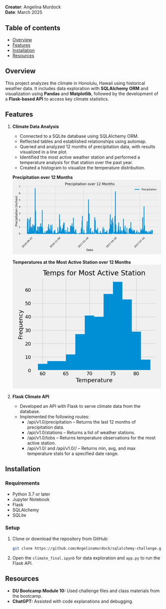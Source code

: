 # 
**Creator**: Angelina Murdock  
**Date**: March 2025

## Table of contents
- [Overview](#overview)
- [Features](#features)
- [Installation](#installation)
- [Resources](#resources)

## Overview 
This project analyzes the climate in Honolulu, Hawaii using historical weather data. It includes data exploration with **SQLAlchemy ORM** and visualization using **Pandas** and **Matplotlib**, followed by the development of a **Flask-based API** to access key climate statistics.  

## Features
1. **Climate Data Analysis**
    - Connected to a SQLite database using SQLAlchemy ORM.
    - Reflected tables and established relationships using automap.
    - Queried and analyzed 12 months of precipitation data, with results visualized in a line plot.
    - Identified the most active weather station and performed a temperature analysis for that station over the past year.
    - Created a histogram to visualize the temperature distribution.

    **Precipitation over 12 Months**
!["precip_line_chart"](SurfsUp/precip_line_chart.png)

    **Temperatures at the Most Active Station over 12 Months**
!["temps_most_active_station"](SurfsUp/temps_most_active_station.png)

2. **Flask Climate API**
    - Developed an API with Flask to serve climate data from the database.
    - Implemented the following routes:
        - /api/v1.0/precipitation – Returns the last 12 months of precipitation data.
        - /api/v1.0/stations – Returns a list of weather stations.
        - /api/v1.0/tobs – Returns temperature observations for the most active station.
        - /api/v1.0/<start> and /api/v1.0/<start>/<end> – Returns min, avg, and max temperature stats for a specified date range.

## Installation
### Requirements
- Python 3.7 or later
- Jupyter Notebook
- Flask  
- SQLAlchemy  
- SQLite  

### Setup
1. Clone or download the repository from GitHub:
    ``` bash
    git clone https://github.com/Angelinamurdock/sqlalchemy-challenge.git
    ```
2. Open the `climate_final.ipynb` for data exploration and `app.py` to run the Flask API.

## Resources
- **DU Bootcamp Module 10:** Used challenge files and class materials from the bootcamp.
- **ChatGPT:** Assisted with code explanations and debugging.